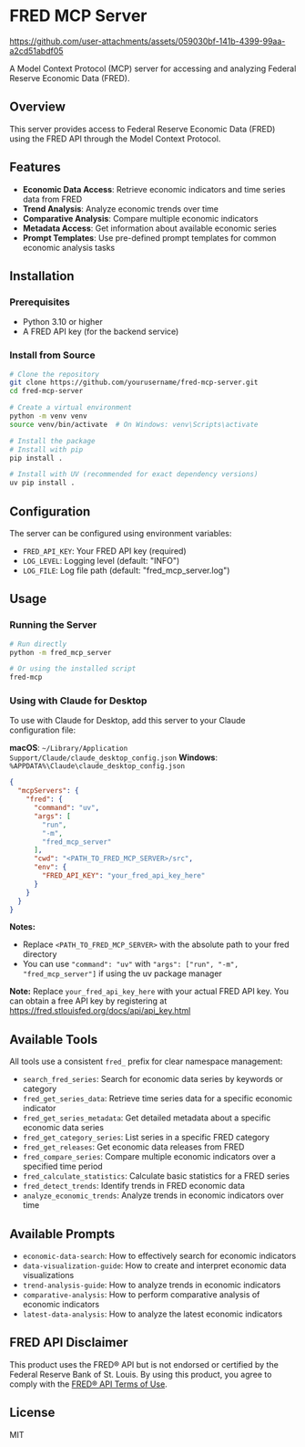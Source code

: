 # FRED MCP Server

https://github.com/user-attachments/assets/059030bf-141b-4399-99aa-a2cd51abdf05

A Model Context Protocol (MCP) server for accessing and analyzing Federal Reserve Economic Data (FRED).

## Overview

This server provides access to Federal Reserve Economic Data (FRED) using the FRED API through the Model Context Protocol.

## Features

- **Economic Data Access**: Retrieve economic indicators and time series data from FRED
- **Trend Analysis**: Analyze economic trends over time
- **Comparative Analysis**: Compare multiple economic indicators
- **Metadata Access**: Get information about available economic series
- **Prompt Templates**: Use pre-defined prompt templates for common economic analysis tasks

## Installation

### Prerequisites

- Python 3.10 or higher
- A FRED API key (for the backend service)

### Install from Source

```bash
# Clone the repository
git clone https://github.com/yourusername/fred-mcp-server.git
cd fred-mcp-server

# Create a virtual environment
python -m venv venv
source venv/bin/activate  # On Windows: venv\Scripts\activate

# Install the package
# Install with pip
pip install .

# Install with UV (recommended for exact dependency versions)
uv pip install .
```

## Configuration

The server can be configured using environment variables:

- `FRED_API_KEY`: Your FRED API key (required)
- `LOG_LEVEL`: Logging level (default: "INFO")
- `LOG_FILE`: Log file path (default: "fred_mcp_server.log")


## Usage

### Running the Server

```bash
# Run directly
python -m fred_mcp_server

# Or using the installed script
fred-mcp
```

### Using with Claude for Desktop

To use with Claude for Desktop, add this server to your Claude configuration file:

**macOS**: `~/Library/Application Support/Claude/claude_desktop_config.json`
**Windows**: `%APPDATA%\Claude\claude_desktop_config.json`

```json
{
  "mcpServers": {
    "fred": {
      "command": "uv",
      "args": [
        "run",
        "-m",
        "fred_mcp_server"
      ],
      "cwd": "<PATH_TO_FRED_MCP_SERVER>/src",
      "env": {
        "FRED_API_KEY": "your_fred_api_key_here"
      }
    }
  }
}
```

**Notes:**
- Replace `<PATH_TO_FRED_MCP_SERVER>` with the absolute path to your fred directory
- You can use `"command": "uv"` with `"args": ["run", "-m", "fred_mcp_server"]` if using the uv package manager

**Note:** Replace `your_fred_api_key_here` with your actual FRED API key. You can obtain a free API key by registering at https://fred.stlouisfed.org/docs/api/api_key.html



## Available Tools

All tools use a consistent `fred_` prefix for clear namespace management:

- `search_fred_series`: Search for economic data series by keywords or category
- `fred_get_series_data`: Retrieve time series data for a specific economic indicator
- `fred_get_series_metadata`: Get detailed metadata about a specific economic data series
- `fred_get_category_series`: List series in a specific FRED category
- `fred_get_releases`: Get economic data releases from FRED
- `fred_compare_series`: Compare multiple economic indicators over a specified time period
- `fred_calculate_statistics`: Calculate basic statistics for a FRED series
- `fred_detect_trends`: Identify trends in FRED economic data
- `analyze_economic_trends`: Analyze trends in economic indicators over time

## Available Prompts

- `economic-data-search`: How to effectively search for economic indicators
- `data-visualization-guide`: How to create and interpret economic data visualizations
- `trend-analysis-guide`: How to analyze trends in economic indicators
- `comparative-analysis`: How to perform comparative analysis of economic indicators
- `latest-data-analysis`: How to analyze the latest economic indicators

## FRED API Disclaimer

This product uses the FRED® API but is not endorsed or certified by the Federal Reserve Bank of St. Louis. By using this product, you agree to comply with the [FRED® API Terms of Use](https://fred.stlouisfed.org/docs/api/terms_of_use.html).

## License

MIT
